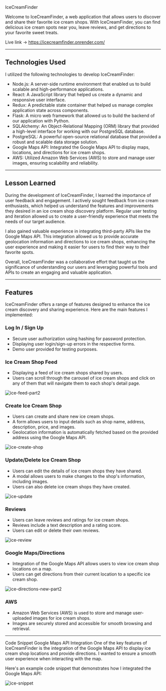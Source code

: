  IceCreamFinder

Welcome to IceCreamFinder, a web application that allows users to discover and share their favorite ice cream shops. With IceCreamFinder, you can find delicious ice cream spots near you, leave reviews, and get directions to your favorite sweet treats.

Live link -> https://icecreamfinder.onrender.com/

<hr>

## Technologies Used

I utilized the following technologies to develop IceCreamFinder:

- Node.js: A server-side runtime environment that enabled us to build scalable and high-performance applications.
- React: A JavaScript library that helped us create a dynamic and responsive user interface.
- Redux: A predictable state container that helped us manage complex application state across components.
- Flask: A micro web framework that allowed us to build the backend of our application with Python.
- SQLAlchemy: An Object-Relational Mapping (ORM) library that provided a high-level interface for working with our PostgreSQL database.
- PostgreSQL: A powerful open-source relational database that provided a robust and scalable data storage solution.
- Google Maps API: Integrated the Google Maps API to display maps, locations, and directions for ice cream shops.
- AWS: Utilized Amazon Web Services (AWS) to store and manage user images, ensuring scalability and reliability.

<hr>

## Lesson Learned
During the development of IceCreamFinder, I learned the importance of user feedback and engagement. I actively sought feedback from ice cream enthusiasts, which helped us understand the features and improvements they desired in an ice cream shop discovery platform. Regular user testing and iteration allowed us to create a user-friendly experience that meets the needs of our target audience.

I also gained valuable experience in integrating third-party APIs like the Google Maps API. This integration allowed us to provide accurate geolocation information and directions to ice cream shops, enhancing the user experience and making it easier for users to find their way to their favorite spots.

Overall, IceCreamFinder was a collaborative effort that taught us the significance of understanding our users and leveraging powerful tools and APIs to create an engaging and valuable application.

<hr>

## Features
IceCreamFinder offers a range of features designed to enhance the ice cream discovery and sharing experience. Here are the main features I implemented:

### Log In / Sign Up
- Secure user authorization using hashing for password protection.
- Displaying user login/sign-up errors in the respective forms.
- Demo user provided for testing purposes.

### Ice Cream Shop Feed
- Displaying a feed of ice cream shops shared by users.
- Users can scroll through the carousel of ice cream shops and click on any of them that will navigate them to each shop's detail page.

![ice-feed-part2](https://github.com/Derrick-Truong/Ice-Cream-Delight/assets/111938093/0b1fdbe5-c647-43c6-a8fd-1b9dc060ee46)

### Create Ice Cream Shop
- Users can create and share new ice cream shops.
- A form allows users to input details such as shop name, address, description, price, and images.
- Geolocation information is automatically fetched based on the provided address using the Google Maps API.

![ice-create-shop](https://github.com/Derrick-Truong/Ice-Cream-Delight/assets/111938093/4c9f9f2f-dec5-459c-81bb-29eb74ebe366)

### Update/Delete Ice Cream Shop
- Users can edit the details of ice cream shops they have shared.
- A modal allows users to make changes to the shop's information, including images.
- Users can also delete ice cream shops they have created.

![ice-update](https://github.com/Derrick-Truong/Ice-Cream-Delight/assets/111938093/7dab760e-f7e6-40bd-8d5c-bc83172e832f)

### Reviews
- Users can leave reviews and ratings for ice cream shops.
- Reviews include a text description and a rating score.
- Users can edit or delete their own reviews.

![ice-review](https://github.com/Derrick-Truong/Ice-Cream-Delight/assets/111938093/d2a60121-cc6a-4f34-af76-e3621f832ca8)

### Google Maps/Directions
- Integration of the Google Maps API allows users to view ice cream shop locations on a map.
- Users can get directions from their current location to a specific ice cream shop.

![ice-directions-new-part2](https://github.com/Derrick-Truong/Ice-Cream-Delight/assets/111938093/37b379e3-fe3b-4c01-a3ce-42f057584455)

### AWS
- Amazon Web Services (AWS) is used to store and manage user-uploaded images for ice cream shops.
- Images are securely stored and accessible for smooth browsing and retrieval.



<hr>

Code Snippet
Google Maps API Integration
One of the key features of IceCreamFinder is the integration of the Google Maps API to display ice cream shop locations and provide directions. I wanted to ensure a smooth user experience when interacting with the map.

Here's an example code snippet that demonstrates how I integrated the Google Maps API:

![ice-snippet](https://github.com/Derrick-Truong/Ice-Cream-Delight/assets/111938093/334454dd-7325-46a4-915d-500f96ce047a)
